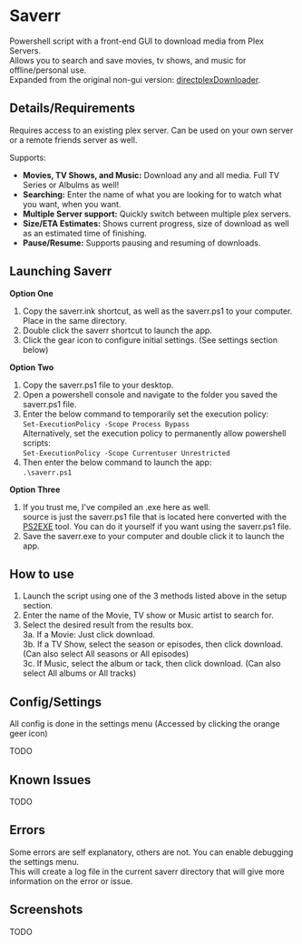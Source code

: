 # Saverr
Powershell script with a front-end GUI to download media from Plex Servers.  
Allows you to search and save movies, tv shows, and music for offline/personal use.  
Expanded from the original non-gui version: [directplexDownloader](https://github.com/ninthwalker/directPlexDownloader).

## Details/Requirements
Requires access to an existing plex server. Can be used on your own server or a remote friends server as well.  
  
Supports:
* **Movies, TV Shows, and Music:** Download any and all media. Full TV Series or Albulms as well!
* **Searching:** Enter the name of what you are looking for to watch what you want, when you want.
* **Multiple Server support:** Quickly switch between multiple plex servers.
* **Size/ETA Estimates:** Shows current progress, size of download as well as an estimated time of finishing.
* **Pause/Resume:** Supports pausing and resuming of downloads.

## Launching Saverr

**Option One**
1. Copy the saverr.ink shortcut, as well as the saverr.ps1 to your computer. Place in the same directory.  
2. Double click the saverr shortcut to launch the app.  
3. Click the gear icon to configure initial settings. (See settings section below)  

**Option Two**
1. Copy the saverr.ps1 file to your desktop.
2. Open a powershell console and navigate to the folder you saved the saverr.ps1 file.
3. Enter the below command to temporarily set the execution policy:  
  `Set-ExecutionPolicy -Scope Process Bypass`  
  Alternatively, set the execution policy to permanently allow powershell scripts:  
  `Set-ExecutionPolicy -Scope Currentuser Unrestricted`  
4. Then enter the below command to launch the app:  
  `.\saverr.ps1`  

**Option Three**
1. If you trust me, I've compiled an .exe here as well.  
  source is just the saverr.ps1 file that is located here converted with the [PS2EXE](https://gallery.technet.microsoft.com/scriptcenter/PS2EXE-GUI-Convert-e7cb69d5) tool. You can do it yourself if you want using the saverr.ps1 file.
2. Save the saverr.exe to your computer and double click it to launch the app.  

## How to use  
1. Launch the script using one of the 3 methods listed above in the setup section.  
2. Enter the name of the Movie, TV show or Music artist to search for.  
3. Select the desired result from the results box.  
  3a. If a Movie: Just click download.  
  3b. If a TV Show, select the season or episodes, then click download. (Can also select All seasons or All episodes)  
  3c. If Music, select the album or tack, then click download. (Can also select All albums or All tracks)  

## Config/Settings  
All config is done in the settings menu (Accessed by clicking the orange geer icon)  

TODO  

## Known Issues    

TODO  

## Errors  
Some errors are self explanatory, others are not. You can enable debugging the settings menu.  
This will create a log file in the current saverr directory that will give more information on the error or issue.  

## Screenshots  

TODO  

